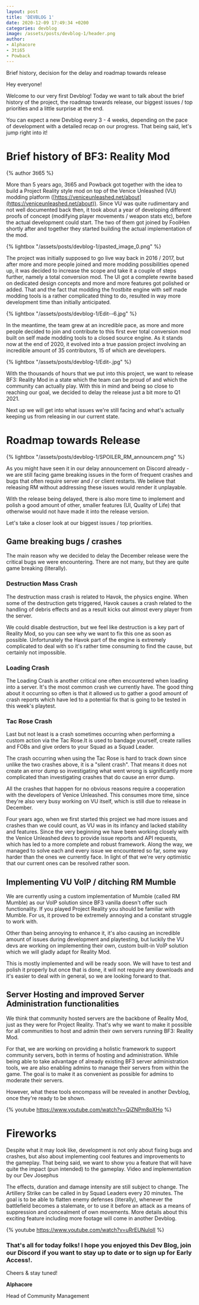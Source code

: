 ```yaml
---
layout: post
title: 'DEVBLOG 1'
date: 2020-12-09 17:49:34 +0200
categories: devblog
image: /assets/posts/devblog-1/header.png
author: 
- Alphacore
- 3ti65
- Powback
---
```


Brief history, decision for the delay and roadmap towards release

<!--more-->


Hey everyone!

Welcome to our very first Devblog! Today we want to talk about the brief history of the project, the roadmap towards release, our biggest issues / top priorities and a little surprise at the end.

You can expect a new Devblog every 3 - 4 weeks, depending on the pace of development with a detailed recap on our progress.
That being said, let's jump right into it!

# Brief history of BF3: Reality Mod

{% author 3ti65  %}

More than 5 years ago, 3ti65 and Powback got together with the idea to build a Project Reality style mod on top of the Venice Unleashed (VU) modding platform ([https://veniceunleashed.net/about](https://veniceunleashed.net/about)). Since VU was quite rudimentary and not well documented back then, it took about a year of developing different proofs of concept (modifying player movements / weapon stats etc), before the actual development could start. The two of them got joined by FoolHen shortly after and together they started building the actual implementation of the mod.

{% lightbox "/assets/posts/devblog-1/pasted_image_0.png" %}

The project was initially supposed to go live way back in 2016 / 2017, but after more and more people joined and more modding possibilities opened up, it was decided to increase the scope and take it a couple of steps further, namely a total conversion mod. The UI got a complete rewrite based on dedicated design concepts and more and more features got polished or added. That and the fact that modding the frostbite engine with self made modding tools is a rather complicated thing to do, resulted in way more development time than initially anticipated.

{% lightbox "/assets/posts/devblog-1/Edit--6.jpg" %}

In the meantime, the team grew at an incredible pace, as more and more people decided to join and contribute to this first ever total conversion mod built on self made modding tools to a closed source engine. As it stands now at the end of 2020, it evolved into a true passion project involving an incredible amount of 35 contributors, 15 of which are developers.

{% lightbox "/assets/posts/devblog-1/Edit-.jpg" %}

With the thousands of hours that we put into this project, we want to release BF3: Reality Mod in a state which the team can be proud of and which the community can actually play. With this in mind and being so close to reaching our goal, we decided to delay the release just a bit more to Q1 2021.

Next up we will get into what issues we're still facing and what's actually keeping us from releasing in our current state.


# Roadmap towards Release

{% lightbox "/assets/posts/devblog-1/SPOILER_RM_announcem.png" %}

As you might have seen it in our delay announcement on Discord already - we are still facing game breaking issues in the form of frequent crashes and bugs that often require server and / or client restarts. We believe that releasing RM without addressing these issues would render it unplayable.

With the release being delayed, there is also more time to implement and polish a good amount of other, smaller features (UI, Quality of Life) that otherwise would not have made it into the release version.

Let's take a closer look at our biggest issues / top priorities.

## Game breaking bugs / crashes

The main reason why we decided to delay the December release were the critical bugs we were encountering. There are not many, but they are quite game breaking (literally).

### Destruction Mass Crash

The destruction mass crash is related to Havok, the physics engine. When some of the destruction gets triggered, Havok causes a crash related to the handling of debris effects and as a result kicks out almost every player from the server.

We could disable destruction, but we feel like destruction is a key part of Reality Mod, so you can see why we want to fix this one as soon as possible. Unfortunately the Havok part of the engine is extremely complicated to deal with so it's rather time consuming to find the cause, but certainly not impossible.

### Loading Crash

The Loading Crash is another critical one often encountered when loading into a server. It's the most common crash we currently have. The good thing about it occurring so often is that it allowed us to gather a good amount of crash reports which have led to a potential fix that is going to be tested in this week's playtest.

### Tac Rose Crash

Last but not least is a crash sometimes occurring when performing a custom action via the Tac Rose.It is used to bandage yourself, create rallies and FOBs and give orders to your Squad as a Squad Leader.

The crash occurring when using the Tac Rose is hard to track down since unlike the two crashes above, it is a "silent crash". That means it does not create an error dump so investigating what went wrong is significantly more complicated than investigating crashes that do cause an error dump.

All the crashes that happen for no obvious reasons require a cooperation with the developers of Venice Unleashed. This consumes more time, since they're also very busy working on VU itself, which is still due to release in December.

Four years ago, when we first started this project we had more issues and crashes than we could count, as VU was in its infancy and lacked stability and features. Since the very beginning we have been working closely with the Venice Unleashed devs to provide issue reports and API requests, which has led to a more complete and robust framework. Along the way, we managed to solve each and every issue we encountered so far, some way harder than the ones we currently face. In light of that we're very optimistic that our current ones can be resolved rather soon.

## Implementing VU VoIP / ditching RM Mumble

We are currently using a custom implementation of Mumble (called RM Mumble) as our VoIP solution since BF3 vanilla doesn't offer such functionality. If you played Project Reality you should be familiar with Mumble. For us, it proved to be extremely annoying and a constant struggle to work with.

Other than being annoying to enhance it, it's also causing an incredible amount of issues during development and playtesting, but luckily the VU devs are working on implementing their own, custom built-in VoIP solution which we will gladly adapt for Reality Mod.

This is mostly implemented and will be ready soon. We will have to test and polish it properly but once that is done, it will not require any downloads and it's easier to deal with in general, so we are looking forward to that.

## Server Hosting and improved Server Administration functionalities

We think that community hosted servers are the backbone of Reality Mod, just as they were for Project Reality. That's why we want to make it possible for all communities to host and admin their own servers running BF3: Reality Mod.

For that, we are working on providing a holistic framework to support community servers, both in terms of hosting and administration. While being able to take advantage of already existing BF3 server administration tools, we are also enabling admins to manage their servers from within the game. The goal is to make it as convenient as possible for admins to moderate their servers.

However, what these tools encompass will be revealed in another Devblog, once they're ready to be shown.

{% youtube https://www.youtube.com/watch?v=QjZNPm8pXHo %}

# Fireworks

Despite what it may look like, development is not only about fixing bugs and crashes, but also about implementing cool features and improvements to the gameplay. That being said, we want to show you a feature that will have quite the impact (pun intended) to the gameplay. Video and implementation by our Dev Josephus

The effects, duration and damage intensity are still subject to change. The Artillery Strike can be called in by Squad Leaders every 20 minutes. The goal is to be able to flatten enemy defenses (literally), whenever the battlefield becomes a stalemate, or to use it before an attack as a means of suppression and concealment of own movements. More details about this exciting feature including more footage will come in another Devblog.

{% youtube https://www.youtube.com/watch?v=uRrEUNuIoII %}

### That's all for today folks! I hope you enjoyed this Dev Blog, join our Discord if you want to stay up to date or to sign up for Early Access!.

Cheers & stay tuned!

**Alphacore**

Head of Community Management
